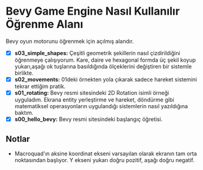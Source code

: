 # Bevy Game Engine Nasıl Kullanılır Öğrenme Alanı

Bevy oyun motorunu öğrenmek için açılmış alandır.

- [x] **s03_simple_shapes:** Çeşitli geometrik şekillerin nasıl çizdirildiğini öğrenmeye çalışıyorum. Kare, daire ve hexagonal formda üç şekil koyup yukarı,aşağı ok tuşlarına basıldığında ölçeklerini değiştiren bir sistemle birlikte.
- [x] **s02_movements:** 01deki örnekten yola çıkarak sadece hareket sistemini tekrar ettiğim pratik.
- [x] **s01_rotating:** Bevy resmi sitesindeki 2D Rotation isimli örneği uyguladım. Ekrana entity yerleştirme ve hareket, döndürme gibi matematiksel operasyonların uygulandığı sistemlerin nasıl yazıldığına baktım.
- [x] **s00_hello_bevy:** Bevy resmi sitesindeki başlangıç öğretisi.

## Notlar

- Macroquad'ın aksine koordinat ekseni varsayılan olarak ekranın tam orta noktasından başlıyor. Y ekseni yukarı doğru pozitif, aşağı doğru negatif.

